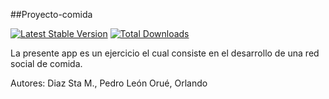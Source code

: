 ##Proyecto-comida

[![Latest Stable Version](https://poser.pugx.org/proyectocomida/app/v/stable.png)](https://packagist.org/packages/proyectocomida/app)
[![Total Downloads](https://poser.pugx.org/proyectocomida/app/downloads.png)](https://packagist.org/packages/proyectocomida/app)

La presente app es un ejercicio el cual consiste en el desarrollo de una red social de comida.

Autores:
  Diaz Sta M., Pedro
  León Orué, Orlando

